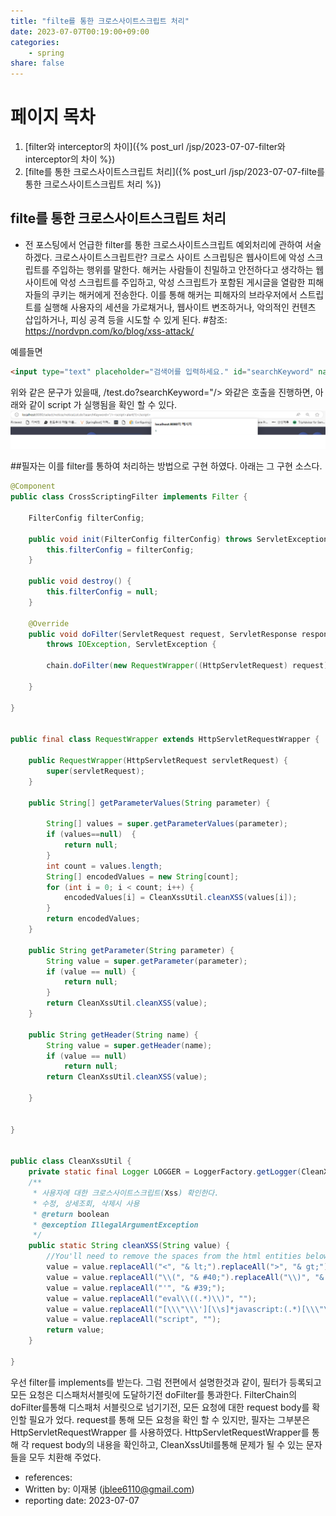 ```yaml
---
title: "filte를 통한 크로스사이트스크립트 처리"
date: 2023-07-07T00:19:00+09:00
categories: 
    - spring
share: false
---
```


# 페이지 목차
1. [filter와 interceptor의 차이]({% post_url /jsp/2023-07-07-filter와 interceptor의 차이 %})
2. [filte를 통한 크로스사이트스크립트 처리]({% post_url /jsp/2023-07-07-filte를 통한 크로스사이트스크립트 처리 %})

## filte를 통한 크로스사이트스크립트 처리

- 전 포스팅에서 언급한 filter를 통한 크로스사이트스크립트 예외처리에 관하여 서술하겠다.
크로스사이트스크립트란?
크로스 사이트 스크립팅은 웹사이트에 악성 스크립트를 주입하는 행위를 말한다. 해커는 사람들이 친밀하고 안전하다고 생각하는 웹사이트에 악성 스크립트를 주입하고, 악성 스크립트가 포함된 게시글을 열람한 피해자들의 쿠키는 해커에게 전송한다. 이를 통해 해커는 피해자의 브라우저에서 스트립트를 실행해 사용자의 세션을 가로채거나, 웹사이트 변조하거나, 악의적인 컨텐츠 삽입하거나, 피싱 공격 등을 시도할 수 있게 된다.
#참조: https://nordvpn.com/ko/blog/xss-attack/

예를들면 

```html
<input type="text" placeholder="검색어를 입력하세요." id="searchKeyword" name="searchKeyword" value="${searchVO.searchKeyword}" />
```
위와 같은 문구가 있을때, /test.do?searchKeyword="/><script>alert(1)</script> 와같은 호출을 진행하면, 아래와 같이 script 가 실행됨을 확인 할 수 있다.
 ![1-2](/images/spring/sxx에러예제.png)

 ##필자는 이를 filter를 통하여 처리하는 방법으로 구현 하였다. 아래는 그 구현 소스다.

```java
@Component
public class CrossScriptingFilter implements Filter {

	FilterConfig filterConfig;

	public void init(FilterConfig filterConfig) throws ServletException {
		this.filterConfig = filterConfig;
	}

	public void destroy() {
		this.filterConfig = null;
	}

	@Override
	public void doFilter(ServletRequest request, ServletResponse response, FilterChain chain)
		throws IOException, ServletException {

		chain.doFilter(new RequestWrapper((HttpServletRequest) request), response);

	}

}


public final class RequestWrapper extends HttpServletRequestWrapper {

	public RequestWrapper(HttpServletRequest servletRequest) {
		super(servletRequest);
	}

	public String[] getParameterValues(String parameter) {

		String[] values = super.getParameterValues(parameter);
		if (values==null)  {
			return null;
		}
		int count = values.length;
		String[] encodedValues = new String[count];
		for (int i = 0; i < count; i++) {
			encodedValues[i] = CleanXssUtil.cleanXSS(values[i]);
		}
		return encodedValues;
	}

	public String getParameter(String parameter) {
		String value = super.getParameter(parameter);
		if (value == null) {
			return null;
		}
		return CleanXssUtil.cleanXSS(value);
	}

	public String getHeader(String name) {
		String value = super.getHeader(name);
		if (value == null)
			return null;
		return CleanXssUtil.cleanXSS(value);

	}


}


public class CleanXssUtil {
	private static final Logger LOGGER = LoggerFactory.getLogger(CleanXssUtil.class);
	/**
	 * 사용자에 대한 크로스사이트스크립트(Xss) 확인한다.
	 * 수정, 상세조회, 삭제시 사용
	 * @return boolean
	 * @exception IllegalArgumentException
	 */
	public static String cleanXSS(String value) {
		//You'll need to remove the spaces from the html entities below
		value = value.replaceAll("<", "& lt;").replaceAll(">", "& gt;");
		value = value.replaceAll("\\(", "& #40;").replaceAll("\\)", "& #41;");
		value = value.replaceAll("'", "& #39;");
		value = value.replaceAll("eval\\((.*)\\)", "");
		value = value.replaceAll("[\\\"\\\'][\\s]*javascript:(.*)[\\\"\\\']", "\"\"");
		value = value.replaceAll("script", "");
		return value;
	}

}


```
우선 filter를 implements를 받는다. 그럼 전편에서 설명한것과 같이, 필터가 등록되고 모든 요청은 디스패처서블릿에 도달하기전 doFilter를 통과한다. FilterChain의 doFilter를통해 디스패처 서블릿으로 넘기기전, 모든 요청에 대한 request body를 확인할 필요가 었다. request를  통해 모든 요청을 확인 할 수 있지만, 필자는 그부분은 HttpServletRequestWrapper 를 사용하였다.
HttpServletRequestWrapper를 통해 각 request body의 내용을 확인하고, CleanXssUtil를통해 문제가 될 수 있는 문자들을 모두 치환해 주었다.


- references:
- Written by: 이재봉 (jblee6110@gmail.com)
- reporting date: 2023-07-07
